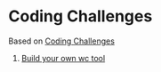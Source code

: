# Coding Challenges

Based on [Coding Challenges](https://codingchallenges.fyi/challenges/intro)

1. [Build your own wc tool](wc-tool) 
